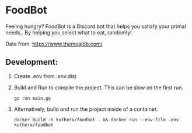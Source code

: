 # FoodBot
Feeling hungry? FoodBot is a Discord bot that helps you satisfy your primal needs.. By helping you select what to eat, randomly!

Data from: https://www.themealdb.com/

## Development:
1. Create .env from .env.dist

2. Build and Run to compile the project. This can be slow on the first run.

    ```
    go run main.go
    ```

3. Alternatively, build and run the project inside of a container.

    ```
    docker build -t kuthero/foodbot . && docker run --env-file .env kuthero/foodbot
    ```